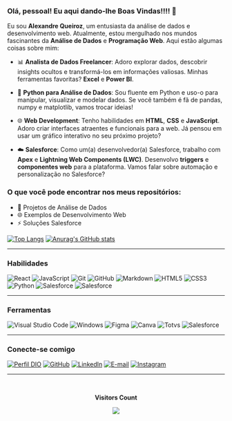 ### Olá, pessoal! Eu aqui dando-lhe Boas Vindas!!!! 👋

Eu sou **Alexandre Queiroz**, um entusiasta da análise de dados e desenvolvimento web. Atualmente, estou mergulhado nos mundos fascinantes da **Análise de Dados** e **Programação Web**. Aqui estão algumas coisas sobre mim:

- 📊 **Analista de Dados Freelancer**: Adoro explorar dados, descobrir insights ocultos e transformá-los em informações valiosas. Minhas ferramentas favoritas? **Excel** e **Power BI**.

- 🐍 **Python para Análise de Dados**: Sou fluente em Python e uso-o para manipular, visualizar e modelar dados. Se você também é fã de pandas, numpy e matplotlib, vamos trocar ideias!

- 🌐 **Web Development**: Tenho habilidades em **HTML**, **CSS** e **JavaScript**. Adoro criar interfaces atraentes e funcionais para a web. Já pensou em usar um gráfico interativo no seu próximo projeto?

- ☁️ **Salesforce**: Como um(a) desenvolvedor(a) Salesforce, trabalho com **Apex** e **Lightning Web Components (LWC)**. Desenvolvo **triggers** e **componentes web** para a plataforma. Vamos falar sobre automação e personalização no Salesforce?

### O que você pode encontrar nos meus repositórios:
- 🚀 Projetos de Análise de Dados
- 🌐 Exemplos de Desenvolvimento Web
- ⚡ Soluções Salesforce

[![Top Langs](https://github-readme-stats.vercel.app/api/top-langs/?username=Alexandrezapsss&layout=compact&theme=aura)](https://github.com/anuraghazra/github-readme-stats)
[![Anurag's GitHub stats](https://github-readme-stats.vercel.app/api?username=Alexandrezapsss&show_icons=true&theme=aura)](https://github.com/Alexandrezapsss)

-----

### Habilidades

![React](https://img.shields.io/badge/react-%2320232a.svg?style=for-the-badge&logo=react&logoColor=%2361DAFB)
![JavaScript](https://img.shields.io/badge/JavaScript-000?style=for-the-badge&logo=javascript&logoColor=30A3DC)
![Git](https://img.shields.io/badge/Git-000?style=for-the-badge&logo=git&logoColor=E94D5F) 
![GitHub](https://img.shields.io/badge/GitHub-000?style=for-the-badge&logo=github&logoColor=30A3DC)
![Markdown](https://img.shields.io/badge/Markdown-000?style=for-the-badge&logo=markdown)
![HTML5](https://img.shields.io/badge/HTML-000?style=for-the-badge&logo=html5&logoColor=30A3DC)
![CSS3](https://img.shields.io/badge/CSS3-000?style=for-the-badge&logo=css3&logoColor=E94D5F)
![Python](https://img.shields.io/badge/Python-000?style=for-the-badge&logo=python)
![Salesforce](https://img.shields.io/badge/Salesforce-Apex-000?style=for-the-badge&logo=salesforce)
![Salesforce](https://img.shields.io/badge/Salesforce-LWC-000?style=for-the-badge&logo=salesforce)

---- 

### Ferramentas
![Visual Studio Code](https://img.shields.io/badge/-Visual%20Studio%20Code-0D1117?style=for-the-badge&logo=visual-studio-code&logoColor=007ACC&labelColor=0D1117)
![Windows](https://img.shields.io/badge/-Windows-0D1117?style=for-the-badge&logo=windows&labelColor=0D1117)
![Figma](https://img.shields.io/badge/Figma-000?style=for-the-badge&logo=figma)
![Canva](https://img.shields.io/badge/Canva-000?style=for-the-badge&logo=canva)
![Totvs](https://img.shields.io/badge/Totvs-Protheus-000?style=for-the-badge&logo=totvs)
![Salesforce](https://img.shields.io/badge/Salesforce-000?style=for-the-badge&logo=salesforce)


---- 
### Conecte-se comigo
[![Perfil DIO](https://img.shields.io/badge/-Meu%20Perfil%20na%20DIO-30A3DC?style=for-the-badge)](https://www.dio.me/users/alexandrequeirozdasilva94)
[![GitHub](https://img.shields.io/badge/-GitHub-0D1117?style=for-the-badge&logo=github&labelColor=0D1117)](https://github.com/Alexandrezapsss)
[![LinkedIn](https://img.shields.io/badge/-LinkedIn-000?style=for-the-badge&logo=linkedin&logoColor=30A3DC)](https://www.linkedin.com/in/alexandre-queiroz-da-silva-542904124/)
[![E-mail](https://img.shields.io/badge/-Email-000?style=for-the-badge&logo=microsoft-outlook&logoColor=E94D5F)](mailto:alexandrequeirozdasilva94@gmail.com)
[![Instagram](https://img.shields.io/badge/Instagram-000?style=for-the-badge&logo=instagram)](https://www.instagram.com/alexandrezaps/)

---- 
<div align="center">
    <br>
        <p align="centre"><b>Visitors Count</b> </p>  
        <p align="center"><img align="center" src="https://profile-counter.glitch.me/{Alexandrezapsss}/count.svg" /> </p> 
    <br>
</div>
